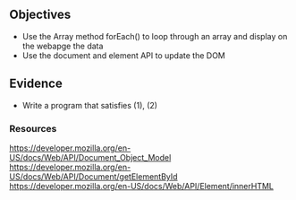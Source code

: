 ## Objectives
- Use the Array method forEach() to loop through an array and display on the webapge the data
- Use the document and element API to update the DOM

## Evidence
- Write a program that satisfies (1), (2)

### Resources
https://developer.mozilla.org/en-US/docs/Web/API/Document_Object_Model
https://developer.mozilla.org/en-US/docs/Web/API/Document/getElementById
https://developer.mozilla.org/en-US/docs/Web/API/Element/innerHTML

